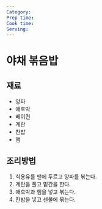 ```yaml
---
Category:
Prep time:
Cook time:
Serving:
---
```


# 야채 볶음밥

## 재료
* 양파
* 애호박
* 베이컨
* 계란
* 찬밥
* 햄

## 조리방법
1. 식용유를 팬에 두르고 양파를 볶는다.
2. 계란을 풀고 밑간을 한다.
3. 애호박과 햄을 넣고 볶는다.
4. 찬밥을 넣고 센불에 볶는다.